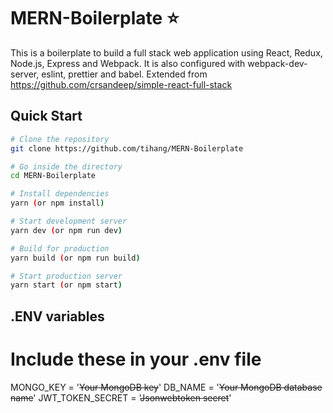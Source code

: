 # MERN-Boilerplate :star:

This is a boilerplate to build a full stack web application using React, Redux, Node.js, Express and Webpack. It is also configured with webpack-dev-server, eslint, prettier and babel.
Extended from https://github.com/crsandeep/simple-react-full-stack

## Quick Start

```bash
# Clone the repository
git clone https://github.com/tihang/MERN-Boilerplate

# Go inside the directory
cd MERN-Boilerplate

# Install dependencies
yarn (or npm install)

# Start development server
yarn dev (or npm run dev)

# Build for production
yarn build (or npm run build)

# Start production server
yarn start (or npm start)
```

## .ENV variables

# Include these in your .env file

MONGO_KEY = '~~Your MongoDB key~~'
DB_NAME = '~~Your MongoDB database name~~'
JWT_TOKEN_SECRET = '~~Jsonwebtoken secret~~'
